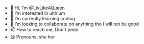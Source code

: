- 👋 Hi, I’m @LivLikeAQueen
- 👀 I’m interested in uhh um
- 🌱 I’m currently learning coding
- 💞️ I’m looking to collaborate on anything tho i will not be good
- 📫 How to reach me, Don't pedo
- 😄 Pronouns: she her

<!---
LivLikeAQueen/LivLikeAQueen is a ✨ special ✨ repository because its `README.md` (this file) appears on your GitHub profile.
You can click the Preview link to take a look at your changes.
--->
